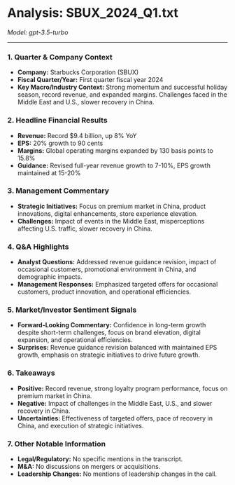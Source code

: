 # Analysis: SBUX_2024_Q1.txt

*Model: gpt-3.5-turbo*

---

### 1. Quarter & Company Context
- **Company:** Starbucks Corporation (SBUX)
- **Fiscal Quarter/Year:** First quarter fiscal year 2024
- **Key Macro/Industry Context:** Strong momentum and successful holiday season, record revenue, and expanded margins. Challenges faced in the Middle East and U.S., slower recovery in China.

### 2. Headline Financial Results
- **Revenue:** Record $9.4 billion, up 8% YoY
- **EPS:** 20% growth to 90 cents
- **Margins:** Global operating margins expanded by 130 basis points to 15.8%
- **Guidance:** Revised full-year revenue growth to 7-10%, EPS growth maintained at 15-20%

### 3. Management Commentary
- **Strategic Initiatives:** Focus on premium market in China, product innovations, digital enhancements, store experience elevation.
- **Challenges:** Impact of events in the Middle East, misperceptions affecting U.S. traffic, slower recovery in China.

### 4. Q&A Highlights
- **Analyst Questions:** Addressed revenue guidance revision, impact of occasional customers, promotional environment in China, and demographic impacts.
- **Management Responses:** Emphasized targeted offers for occasional customers, product innovation, and operational efficiencies.

### 5. Market/Investor Sentiment Signals
- **Forward-Looking Commentary:** Confidence in long-term growth despite short-term challenges, focus on brand elevation, digital expansion, and operational efficiencies.
- **Surprises:** Revenue guidance revision balanced with maintained EPS growth, emphasis on strategic initiatives to drive future growth.

### 6. Takeaways
- **Positive:** Record revenue, strong loyalty program performance, focus on premium market in China.
- **Negative:** Impact of challenges in the Middle East, U.S., and slower recovery in China.
- **Uncertainties:** Effectiveness of targeted offers, pace of recovery in China, and execution of strategic initiatives.

### 7. Other Notable Information
- **Legal/Regulatory:** No specific mentions in the transcript.
- **M&A:** No discussions on mergers or acquisitions.
- **Leadership Changes:** No mentions of leadership changes in the call.